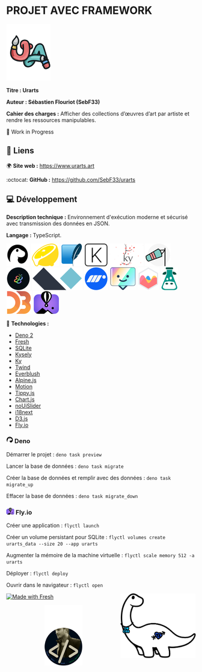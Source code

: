 # PROJET AVEC FRAMEWORK
![logo_urarts](/.github/logo_urarts.png)

**Titre : Urarts**

**Auteur : Sébastien Flouriot (SebF33)**

**Cahier des charges :**
Afficher des collections d’œuvres d’art par artiste et rendre les ressources manipulables.

:construction: Work in Progress


## :link: Liens
:earth_africa: **Site web :** https://www.urarts.art

:octocat: **GitHub :** https://github.com/SebF33/urarts


## :computer: Développement
**Description technique :** Environnement d'exécution moderne et sécurisé avec transmission des données en JSON.

**Langage :** TypeScript.

[![Deno](/.github/Deno.png)](https://deno.land) [![Fresh](/.github/Fresh.png)](https://fresh.deno.dev) [![SQLite](/.github/SQLite.png)](https://www.sqlite.org/index.html) [![Kysely](/.github/Kysely.png)](https://kysely.dev) [![Ky](/.github/Ky.png)](https://github.com/sindresorhus/ky) [![Twind](/.github/Twind.png)](https://twind.style) [![Everblush](/.github/Everblush.png)](https://everblush.github.io) [![Alpine.js](/.github/Alpine.js.png)](https://alpinejs.dev) [![Motion](/.github/Motion.png)](https://motion.dev) [![Tippy.js](/.github/Tippy.js.png)](https://atomiks.github.io/tippyjs) [![Chart.js](/.github/Chart.js.png)](https://www.chartjs.org) [![i18next](/.github/i18next.png)](https://www.i18next.com) [![D3.js](/.github/D3.js.png)](https://d3js.org) [![Fly.io](/.github/Fly.io.png)](https://fly.io)

:toolbox: **Technologies :**
- [Deno 2](https://deno.land/manual)
- [Fresh](https://fresh.deno.dev/docs/introduction)
- [SQLite](https://github.com/dyedgreen/deno-sqlite)
- [Kysely](https://kysely-org.github.io/kysely)
- [Ky](https://github.com/sindresorhus/ky)
- [Twind](https://twind.style/installation)
- [Everblush](https://github.com/Everblush/everblush)
- [Alpine.js](https://alpinejs.dev/start-here)
- [Motion](https://motion.dev/docs)
- [Tippy.js](https://atomiks.github.io/tippyjs/v6/getting-started)
- [Chart.js](https://www.chartjs.org/docs/latest)
- [noUiSlider](https://refreshless.com/nouislider)
- [i18next](https://www.i18next.com/overview/getting-started)
- [D3.js](https://d3js.org/d3-geo)
- [Fly.io](https://fly.io/docs/getting-started/deno)


### ![Deno_tiny](/.github/Deno_tiny.png) Deno
Démarrer le projet :
`deno task preview`

Lancer la base de données :
`deno task migrate`

Créer la base de données et remplir avec des données :
`deno task migrate_up`

Effacer la base de données :
`deno task migrate_down`


### ![Fly.io_tiny](/.github/Fly.io_tiny.png) Fly.io
Créer une application :
`flyctl launch`

Créer un volume persistant pour SQLite :
`flyctl volumes create urarts_data --size 20 --app urarts`

Augmenter la mémoire de la machine virtuelle :
`flyctl scale memory 512 -a urarts`

Déployer :
`flyctl deploy`

Ouvrir dans le navigateur :
`flyctl open`


<p align="right">
  <img align="right" width="200" src="https://raw.githubusercontent.com/sebf33/urarts/master/.github/my-dino.png" />
</p>

[![Made with Fresh](https://fresh.deno.dev/fresh-badge-dark.svg)](https://fresh.deno.dev)

<p align="center">
  <img align="center" width="100" src="https://raw.githubusercontent.com/sebf33/sebf33/master/assets/avatar.png" />
</p>